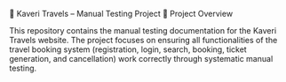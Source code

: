 🚌 Kaveri Travels – Manual Testing Project
📄 Project Overview

This repository contains the manual testing documentation for the Kaveri Travels website.
The project focuses on ensuring all functionalities of the travel booking system (registration, login, search, booking, ticket generation, and cancellation) work correctly through systematic manual testing.

